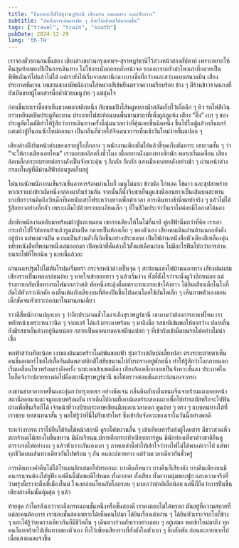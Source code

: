 ```yaml
---
title: "คืนบนรถไฟไปสุราษฎร์ธานี เตียงล่าง หมอนขาว และเสียงราง"
subtitle: "บันทึกการเดินทางช้า ๆ ที่ทำให้เช้าต่อไปหวานขึ้น"
tags: ["travel", "train", "south"]
pubDate: 2024-12-29
lang: 'th-TH'
---
```


เราจองตั๋วรถนอนชั้นสอง เตียงล่างขบวนกรุงเทพฯ–สุราษฎร์ธานีไว้ล่วงหน้าสองสัปดาห์ เพราะอยากให้คืนสุดท้ายของปีเป็นการเดินทาง ไม่ใช่การนับถอยหลังหน้าจอ รถออกจากหัวลำโพงเก่าที่กลายเป็นพิพิธภัณฑ์ไปแล้วไม่ได้ แต่เรายังได้เริ่มจากสถานีกลางบางซื่อที่กว้างและสว่างแบบสนามบิน เสียงประกาศชัดเจน บนชานชาลามีพนักงานใส่หมวกสีเข้มยืนตรวจความเรียบร้อย ข้าง ๆ มีร้านข้าวราดแกงที่ยังเปิดขายผู้โดยสารมื้อค่ำด้วยเมนูง่าย ๆ แต่อุ่นใจ

ก่อนขึ้นรถเราซื้อชาเย็นขวดพลาสติกหนึ่ง กับขนมปังไส้หมูหยองน้ำสลัดเก็บไว้เผื่อดึก ๆ หิว รถไฟสีเงินยาวเหยียดเปิดประตูทีละบาน ประกายไฟสะท้อนบนพื้นชานชาลาที่เพิ่งถูกถูแห้ง เสียง “ติ๊ง” เบา ๆ ของประตูอัตโนมัติทำให้รู้สึกว่าการเดินทางครั้งนี้นุ่มนวลกว่าที่คุ้นเคยขึ้นนิดหนึ่ง ขึ้นไปในตู้แล้วกลิ่นแอร์ผสมผ้าปูที่นอนซักใหม่ลอยมา เป็นกลิ่นที่ช่วยให้จินตนาการเห็นเช้าวันใหม่ง่ายขึ้นแปลก ๆ

เตียงล่างฝั่งริมหน้าต่างของเราอยู่โบกี้กลาง ๆ พนักงานเตียงยิ้มให้แล้วชี้จุดเก็บสัมภาระ เขาถามสั้น ๆ ว่า "จะให้กางเตียงเลยไหม" เราบอกขออีกครึ่งชั่วโมง เผื่ออยากนั่งมองทางสักพัก พอรถเริ่มเคลื่อน เสียงล้อเหล็กกระทบรอยต่อรางดังเป็นจังหวะคุ้น ๆ กึกกัก กึกกัก แสงเมืองถอยหลังอย่างช้า ๆ ผ่านหน้าต่างกรอบใหญ่ที่มีม่านสีฟ้าอ่อนรูดเก็บอยู่

ไม่นานนักพนักงานเข็นรถเข็นอาหารร้อนผ่านโบกี้ เมนูไม่มาก ข้าวผัด ไก่ทอด ไข่ดาว และซุปสาหร่าย พวกเราแบ่งข้าวผัดหนึ่งกล่องมากินร่วมกัน จากนั้นก็นั่งจิบชาเย็นดูแสงนีออนยาวเป็นเส้นบนสะพาน บางทียาวจนคิดถึงวัยเด็กที่เคยนับเสาไฟระหว่างทางเพื่อฆ่าเวลา การเดินทางช้านี่พอทำจริง ๆ แล้วไม่ได้รู้สึกยาวอย่างที่กลัว เพราะเต็มไปด้วยรายละเอียดเล็ก ๆ ที่ในชีวิตประจำวันเราไม่ค่อยมีโอกาสได้มอง

สักพักพนักงานกลับมาพร้อมผ้าปูและหมอน เขากางเตียงให้ในไม่กี่นาที ฟูกสีฟ้านิ่มกว่าที่คิด เราเอากระเป๋าไปไว้ปลายเท้าแล้วรูดม่านปิด กลายเป็นห้องเล็ก ๆ ของตัวเอง เสียงคนเดินผ่านด้านนอกยังดังอยู่บ้าง แต่พอม่านปิด ความเป็นส่วนตัวก็เกิดขึ้นอย่างประหลาด เปิดไฟอ่านหนังสือหัวเตียงสีเหลืองอุ่น หยิบหนังสือที่พกมาหนึ่งเล่มออกมา เปิดหน้าที่คั่นค้างไว้ตั้งแต่เดือนก่อน ไม่มีอะไรฟินไปกว่าการอ่านบนรถไฟที่โยกนิด ๆ แบบนี้แล้วละ

ผ่านนครปฐมไปไม่ทันไรฝนเริ่มพรำ กระจกหน้าต่างเป็นจุด ๆ สะท้อนแสงไฟบ้านนอกทาง เสียงฝนผสมเสียงรางเป็นเพลงกล่อมง่าย ๆ หายใจเข้าออกยาว ๆ แล้วเริ่มง่วง ทั้งที่ตั้งใจว่าจะนั่งดูวิวอีกหน่อย แต่ร่างกายกลับเชื่อทางรถไฟมากกว่าสติ พักหนึ่งสะดุ้งตื่นเพราะรถเบรกเข้าโค้งยาว ได้ยินเสียงเด็กในโบกี้ถัดไปหัวเราะคิกคัก คงตื่นเต้นกับเตียงบนที่ต้องปีนขึ้นไปนอนโดยใช้บันไดเล็ก ๆ เห็นภาพตัวเองตอนเด็กชัดจนหัวเราะออกมาในม่านคนเดียว

ราวตีสี่พนักงานปลุกเบา ๆ ว่าอีกประมาณชั่วโมงจะถึงสุราษฎร์ธานี เขาถามว่าต้องการกาแฟไหม เราพยักหน้าเพราะหนาวนิด ๆ จากแอร์ ได้แก้วกระดาษร้อน ๆ มาอิงมือ รสชาติเข้มพอให้ตาสว่าง ปลายลิ้นยังมีรสชาเย็นค้างอยู่นิดหน่อย กลายเป็นคอคเทลคาเฟอีนแปลก ๆ ที่เข้ากับเช้ามืดบนรถไฟอย่างไม่น่าเชื่อ

พอฟ้าสว่างทีละน้อย เงาของต้นมะพร้าวโผล่พ้นขอบฟ้า ทุ่งกว้างสลับบ่อเลี้ยงปลา ตรงระยะสายตาเห็นคนขี่มอเตอร์ไซค์ใส่เสื้อกันฝนพลาสติกสีใสขับขนานไปกับรถรางอยู่พักหนึ่ง ทำให้รู้สึกว่าโลกภายนอกเริ่มเคลื่อนไหวพร้อมเราอีกครั้ง รถชะลอเข้าเขตเมือง เสียงล้อเหล็กกลายเป็นจังหวะสั้นลง ประกาศในโบกี้แจ้งว่าปลายทางต่อไปคือสถานีสุราษฎร์ธานี ขอให้ตรวจสอบสัมภาระก่อนลงจากรถ

ลงชานชาลาอากาศชื้นและอุ่นกว่ากรุงเทพฯ อย่างชัดเจน กลิ่นดินกับกลิ่นขนมจีนจากร้านแผงลอยหน้าสถานีลอยมาแตะจมูกแบบพร้อมกัน เราเดินไปถามที่เคาน์เตอร์รถสองแถวเพื่อไปท่ารถบัสหรือจะไปฟันฝางเพื่อขึ้นเรือก็ได้ เจ้าหน้าที่วางป้ายกระดาษเขียนมือบอกเวลาออก พูดง่าย ๆ ตรง ๆ แบบคนทางใต้ที่เราชอบ บทสนทนาสั้น ๆ พอให้รู้ว่าที่นี่ไม่รีบเท่าไหร่ ซึ่งเข้ากับจังหวะของเราในวันนี้อย่างพอดี

ระหว่างรอรถ เราไปยืนใต้ร่มไม้หน้าสถานี ดูรถไฟขบวนอื่น ๆ เข้าเทียบท่ารับส่งผู้โดยสาร มีชาวสวนหิ้วตะกร้าผลไม้สองใบขึ้นขบวน มีนักเรียนม.ปลายถือกระเป๋าเป้ลายการ์ตูน มีนักท่องเที่ยวต่างชาติยืนดูตารางรถไฟอย่างงง ๆ แล้วหัวเราะกันเองเบา ๆ ภาพเหล่านี้ทำให้เข้าใจว่ารถไฟไม่ได้พาแค่เราไป แต่พาทุกชีวิตบนเส้นทางเดียวกันไปพร้อม ๆ กัน คนละปลายทาง แต่ร่วมเวลาเดียวกันชั่วครู่

การเดินทางค่ำคืนไม่ได้โรแมนติกเสมอไปหรอกนะ บางคืนก็หนาว บางคืนก็เสียงดัง บางคืนเตียงบนมีคนกรนจนต้องใส่หูฟัง แต่คืนนี้มันพอดีไปหมด ทั้งอากาศ ทั้งเสียง ทั้งความนุ่มของฟูก และความจริงที่ว่าพรุ่งนี้เราจะตื่นที่เมืองใหม่ ใจเลยอ่อนโยนกับโลกรอบ ๆ มากกว่าปกติเล็กน้อย แค่นี้ก็ถือว่าการปีนขึ้นเตียงล่างคืนนั้นคุ้มสุด ๆ แล้ว

ท้ายสุด ถ้าใครลังเลว่าจะเลือกรถนอนชั้นหนึ่งหรือชั้นสองดี เราคงตอบไม่ได้หรอก มันอยู่ที่ความสบายที่แต่ละคนต้องการ เราชอบชั้นสองเพราะได้เห็นคนไปมา ได้ยินเรื่องเล่าผ่าน ๆ ได้ยินหัวเราะจากโบกี้ข้าง ๆ และได้รู้ว่าบนรางเดียวกันก็มีชีวิตอื่น ๆ เดินทางร่วมกับเราอย่างลอบ ๆ อยู่เสมอ พอเช้าใหม่มาถึง ทุกคนก็แยกย้ายไปเส้นทางของตัวเอง ทิ้งไว้เพียงเสียงรางที่ยังดังในหัวเบา ๆ อีกสักพัก ก่อนละลายหายไปเมื่อแสงแดดแรงขึ้น


